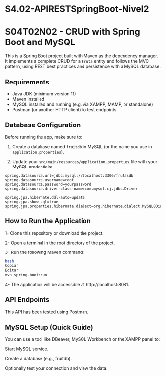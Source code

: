 # S4.02-APIRESTSpringBoot-Nivel2

# S04T02N02 - CRUD with Spring Boot and MySQL

This is a Spring Boot project built with Maven as the dependency manager. It implements a complete CRUD for a `Fruta` entity and follows the MVC pattern, using REST best practices 
and persistence with a MySQL database.

## Requirements

- Java JDK (minimum version 11)
- Maven installed
- MySQL installed and running (e.g. via XAMPP, MAMP, or standalone)
- Postman (or another HTTP client) to test endpoints

## Database Configuration

Before running the app, make sure to:

1. Create a database named `fruitdb` in MySQL (or the name you use in `application.properties`).

2. Update your `src/main/resources/application.properties` file with your MySQL credentials:

```properties
spring.datasource.url=jdbc:mysql://localhost:3306/frutasdb
spring.datasource.username=root
spring.datasource.password=yourpassword
spring.datasource.driver-class-name=com.mysql.cj.jdbc.Driver

spring.jpa.hibernate.ddl-auto=update
spring.jpa.show-sql=true
spring.jpa.properties.hibernate.dialect=org.hibernate.dialect.MySQL8Dialect
```

## How to Run the Application

1- Clone this repository or download the project.

2- Open a terminal in the root directory of the project.

3- Run the following Maven command:
```bash
bash
Copiar
Editar
mvn spring-boot:run
```
4- The application will be accessible at http://localhost:8081.

## API Endpoints
This API has been tested using Postman.

## MySQL Setup (Quick Guide)
You can use a tool like DBeaver, MySQL Workbench or the XAMPP panel to:

Start MySQL service.

Create a database (e.g., fruitdb).

Optionally test your connection and view the data.


